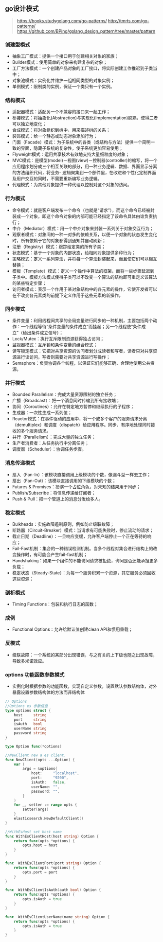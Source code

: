 ## go设计模式
> https://books.studygolang.com/go-patterns/
> http://tmrts.com/go-patterns/
> https://github.com/BPing/golang_design_pattern/tree/master/pattern
### 创建型模式
- 抽象工厂模式：提供一个接口用于创建相关对象的家族；
- Builder模式：使用简单的对象来构建复杂的对象； 
- 工厂方法模式：一个创建产品对象的工厂接口，将实际创建工作推迟到子类当中；
- 对象池模式：实例化并维护一组相同类型的对象实例；
- 单例模式：限制类的实例，保证一个类只有一个实例。

### 结构模式
- 适配器模式：适配另一个不兼容的接口来一起工作；
- 桥接模式：将抽象化(Abstraction)与实现化(Implementation)脱耦，使得二者可以独立地变化；
- 合成模式：将对象组织到树中，用来描述树的关系；
- 装饰模式：给一个静态或动态对象添加行为；
- 门面（Facade）模式：为子系统中的各类（或结构与方法）提供一个简明一致的界面，隐藏子系统的复杂性，使子系统更加容易使用；
- Flyweight模式：运用共享技术有效地支持大量细粒度的对象；
- MVC模式：是模型(model)－视图(view)－控制器(controller)的缩写，将一个应用程序划分成三个相互关联的部分，用一种业务逻辑、数据、界面显示分离的方法组织代码，将业务- 逻辑聚集到一个部件里，在改进和个性化定制界面及用户交互的同时，不需要重新编写业务逻辑。
- 代理模式：为其他对象提供一种代理以控制对这个对象的访问。

### 行为模式
- 命令模式：就是客户端发布一个命令（也就是“请求”），而这个命令已经被封装成一个对象。即这个命令对象的内部可能已经指定了该命令具体由谁负责执行；
- 中介（Mediator）模式：用一个中介对象来封装一系列关于对象交互行为；
- 观察者模式：对象间的一种一对多的依赖关系，以便一个对象的状态发生变化时，所有依赖于它的对象都得到通知并自动刷新；
- 注册（Registry）模式：跟踪给定类的所有子类；
- 状态模式：基于一个对象的内部状态，给相同对象提供多种行为；
- 策略模式：定义一系列算法，并将每一个算法封装起来，而且使它们可以相互替换；
- 模板（Template）模式：定义一个操作中算法的框架，而将一些步骤延迟到子类中。模板方法模式使得子类可以不改变一个算法的结构即可重定义该算法的某些特定步骤；
- 访问者模式：表示一个作用于某对象结构中的各元素的操作，它使开发者可以在不改变各元素类的前提下定义作用于这些元素的新操作。

### 同步模式
- 条件变量：利用线程间共享的全局变量进行同步的一种机制，主要包括两个动作：一个线程等待”条件变量的条件成立”而挂起；另一个线程使”条件成立”（给出条件成立信号）；
- Lock/Mutex：执行互斥限制资源获得独占访问；
- 监视器模式：互斥锁和条件变量的组合模式；
- 读写锁定模式：它把对共享资源的访问者划分成读者和写者，读者只对共享资源进行读访问，写者则需要对共享资源进行写操作；
- Semaphore：负责协调各个线程，以保证它们能够正确、合理地使用公共资源。

### 并行模式
- Bounded Parallelism：完成大量资源限制的独立任务；
- 广播（Broadcast）：把一个消息同时传输到所有接收端；
- 协同（Coroutines）：允许在特定地方暂停和继续执行的子程序；
- 生成器：一次性生成一系列值；
- Reactor模式：在事件驱动的应用中，将一个或多个客户的服务请求分离（demultiplex）和调度（dispatch）给应用程序。同步、有序地处理同时接收的多个服务请求。
- 并行（Parallelism）：完成大量的独立任务；
- 生产者消费者：从任务执行中分离任务；
- 调度器（Scheduler）：协调任务步骤。

### 消息传递模式
- 扇入（Fan-In）：该模块直接调用上级模块的个数，像漏斗型一样去工作；
- 扇出（Fan-Out）：该模块直接调用的下级模块的个数；
- Futures & Promises：扮演一个占位角色，对未知的结果用于同步；
- Publish/Subscribe：将信息传递给订阅者；
- Push & Pull：把一个管道上的消息分发给多人。

### 稳定模式
- Bulkheads：实施故障遏制原则，例如防止级联故障；
- 断路器（Circuit-Breaker）模式：当请求有可能失败时，停止流动的请求；
- 截止日期（Deadline）：一旦响应变缓，允许客户端停止一个正在等待的响应；
- Fail-Fast机制：集合的一种错误检测机制。当多个线程对集合进行结构上的改变操作时，有可能会产生fail-fast机制；
- Handshaking：如果一个组件的不能访问请求被拒绝，询问是否还能承担更多负载；
- 稳定状态（Steady-State）：为每一个服务积累一个资源，其它服务必须回收这些资源；

### 剖析模式
- Timing Functions：包装和执行日志的函数；

### 成例
- Functional Options：允许给默认值创建clean API和惯用重载；

### 反模式
- 级联故障：一个系统的某部分出现错误，与之有关的上下级也随之出现故障，导致多米诺效应。

### options 功能函数参数模式
- 实例化时根据参数的功能函数，实现自定义参数，设置默认参数结构体，对外暴露设置参数结构体的方法而非结构体
```go 
// Options
//Options es 参数信息
type options struct {
	host     string
	port     string
	isAuth   bool
	userName string
	password string
}

type Option func(*options)

//NewClient new a es client.
func NewClient(opts ...Option) {
	var (
		args = &options{
			host:     "localhost",
			port:     "9200",
			isAuth:   false,
			userName: "",
			password: "",
		}
	)
	for _, setter := range opts {
		setter(args)
	}
	elasticsearch.NewDefaultClient()
}

//WithEsHost set host name
func WithEsClientHost(host string) Option {
	return func(opts *options) {
		opts.host = host
	}
}

func  WithEsClientPort(port string) Option {
	return func(opts *options) {
		opts.port = port
	}
}

func  WithEsClientIsAuth(auth bool) Option {
	return func(opts *options) {
		opts.isAuth = true
	}
}

func  WithEsClientUserName(name string) Option {
	return func(opts *options) {
		opts.isAuth = true
	}
}
```